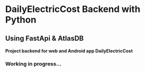 # DailyElectricCost Backend with Python

## Using FastApi & AtlasDB

#### Project backend for web and Android app DailyElectricCost

### Working in progress...
